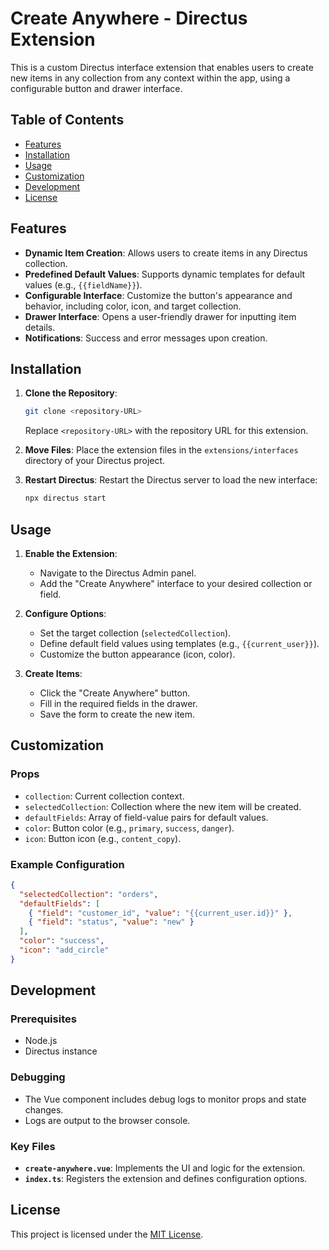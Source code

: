 # Create Anywhere - Directus Extension

This is a custom Directus interface extension that enables users to create new items in any collection from any context within the app, using a configurable button and drawer interface.

## Table of Contents
- [Features](#features)
- [Installation](#installation)
- [Usage](#usage)
- [Customization](#customization)
- [Development](#development)
- [License](#license)

## Features
- **Dynamic Item Creation**: Allows users to create items in any Directus collection.
- **Predefined Default Values**: Supports dynamic templates for default values (e.g., `{{fieldName}}`).
- **Configurable Interface**: Customize the button's appearance and behavior, including color, icon, and target collection.
- **Drawer Interface**: Opens a user-friendly drawer for inputting item details.
- **Notifications**: Success and error messages upon creation.

## Installation
1. **Clone the Repository**:
   ```bash
   git clone <repository-URL>
   ```
   Replace `<repository-URL>` with the repository URL for this extension.

2. **Move Files**:
   Place the extension files in the `extensions/interfaces` directory of your Directus project.

3. **Restart Directus**:
   Restart the Directus server to load the new interface:
   ```bash
   npx directus start
   ```

## Usage
1. **Enable the Extension**:
   - Navigate to the Directus Admin panel.
   - Add the "Create Anywhere" interface to your desired collection or field.

2. **Configure Options**:
   - Set the target collection (`selectedCollection`).
   - Define default field values using templates (e.g., `{{current_user}}`).
   - Customize the button appearance (icon, color).

3. **Create Items**:
   - Click the "Create Anywhere" button.
   - Fill in the required fields in the drawer.
   - Save the form to create the new item.

## Customization
### Props
- `collection`: Current collection context.
- `selectedCollection`: Collection where the new item will be created.
- `defaultFields`: Array of field-value pairs for default values.
- `color`: Button color (e.g., `primary`, `success`, `danger`).
- `icon`: Button icon (e.g., `content_copy`).

### Example Configuration
```json
{
  "selectedCollection": "orders",
  "defaultFields": [
    { "field": "customer_id", "value": "{{current_user.id}}" },
    { "field": "status", "value": "new" }
  ],
  "color": "success",
  "icon": "add_circle"
}
```

## Development
### Prerequisites
- Node.js
- Directus instance

### Debugging
- The Vue component includes debug logs to monitor props and state changes.
- Logs are output to the browser console.

### Key Files
- **`create-anywhere.vue`**: Implements the UI and logic for the extension.
- **`index.ts`**: Registers the extension and defines configuration options.

## License
This project is licensed under the [MIT License](LICENSE).
